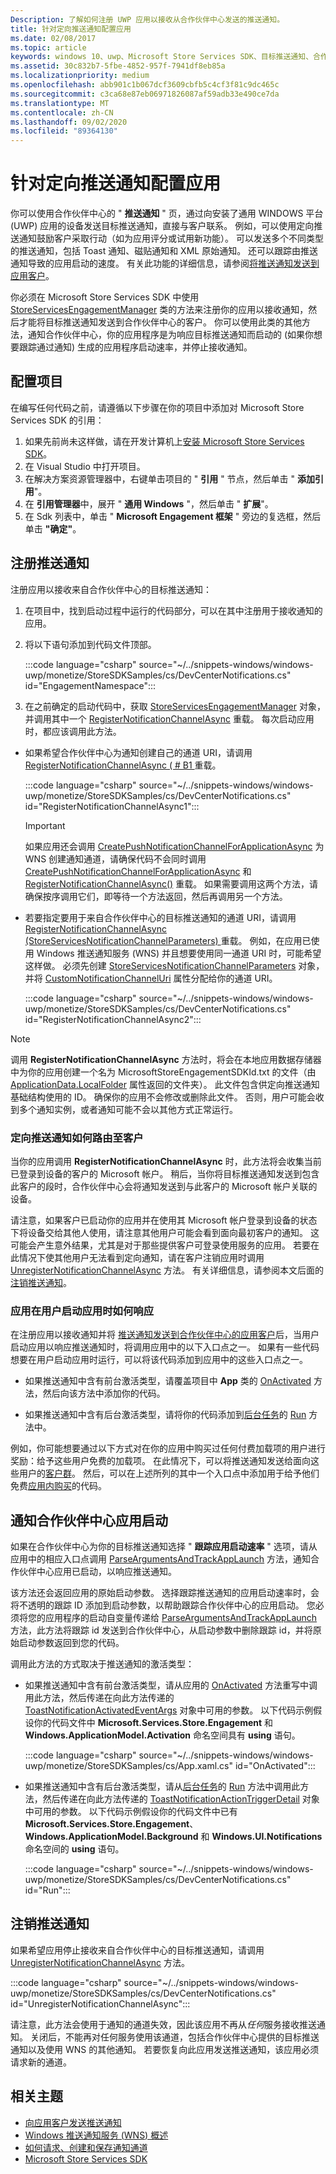 ```yaml
---
Description: 了解如何注册 UWP 应用以接收从合作伙伴中心发送的推送通知。
title: 针对定向推送通知配置应用
ms.date: 02/08/2017
ms.topic: article
keywords: windows 10、uwp、Microsoft Store Services SDK、目标推送通知、合作伙伴中心
ms.assetid: 30c832b7-5fbe-4852-957f-7941df8eb85a
ms.localizationpriority: medium
ms.openlocfilehash: abb901c1b067dcf3609cbfb5c4cf3f81c9dc465c
ms.sourcegitcommit: c3ca68e87eb06971826087af59adb33e490ce7da
ms.translationtype: MT
ms.contentlocale: zh-CN
ms.lasthandoff: 09/02/2020
ms.locfileid: "89364130"
---
```

# <a name="configure-your-app-for-targeted-push-notifications"></a>针对定向推送通知配置应用

你可以使用合作伙伴中心的 " **推送通知** " 页，通过向安装了通用 WINDOWS 平台 (UWP) 应用的设备发送目标推送通知，直接与客户联系。 例如，可以使用定向推送通知鼓励客户采取行动（如为应用评分或试用新功能）。 可以发送多个不同类型的推送通知，包括 Toast 通知、磁贴通知和 XML 原始通知。 还可以跟踪由推送通知导致的应用启动的速度。 有关此功能的详细信息，请参阅[将推送通知发送到应用客户](../publish/send-push-notifications-to-your-apps-customers.md)。

你必须在 Microsoft Store Services SDK 中使用 [StoreServicesEngagementManager](/uwp/api/microsoft.services.store.engagement.storeservicesengagementmanager) 类的方法来注册你的应用以接收通知，然后才能将目标推送通知发送到合作伙伴中心的客户。 你可以使用此类的其他方法，通知合作伙伴中心，你的应用程序是为响应目标推送通知而启动的 (如果你想要跟踪通过通知) 生成的应用程序启动速率，并停止接收通知。

## <a name="configure-your-project"></a>配置项目

在编写任何代码之前，请遵循以下步骤在你的项目中添加对 Microsoft Store Services SDK 的引用：

1. 如果先前尚未这样做，请在开发计算机上[安装 Microsoft Store Services SDK](microsoft-store-services-sdk.md#install-the-sdk)。 
2. 在 Visual Studio 中打开项目。
3. 在解决方案资源管理器中，右键单击项目的 " **引用** " 节点，然后单击 " **添加引用**"。
4. 在 **引用管理器**中，展开 " **通用 Windows** "，然后单击 " **扩展**"。
5. 在 Sdk 列表中，单击 " **Microsoft Engagement 框架** " 旁边的复选框，然后单击 **"确定"**。

## <a name="register-for-push-notifications"></a>注册推送通知

注册应用以接收来自合作伙伴中心的目标推送通知：

1. 在项目中，找到启动过程中运行的代码部分，可以在其中注册用于接收通知的应用。
2. 将以下语句添加到代码文件顶部。

    :::code language="csharp" source="~/../snippets-windows/windows-uwp/monetize/StoreSDKSamples/cs/DevCenterNotifications.cs" id="EngagementNamespace":::

3. 在之前确定的启动代码中，获取 [StoreServicesEngagementManager](/uwp/api/microsoft.services.store.engagement.storeservicesengagementmanager) 对象，并调用其中一个 [RegisterNotificationChannelAsync](/uwp/api/microsoft.services.store.engagement.storeservicesengagementmanager.registernotificationchannelasync) 重载。 每次启动应用时，都应该调用此方法。

  * 如果希望合作伙伴中心为通知创建自己的通道 URI，请调用 [RegisterNotificationChannelAsync ( # B1 ](/uwp/api/microsoft.services.store.engagement.storeservicesengagementmanager.registernotificationchannelasync) 重载。

      :::code language="csharp" source="~/../snippets-windows/windows-uwp/monetize/StoreSDKSamples/cs/DevCenterNotifications.cs" id="RegisterNotificationChannelAsync1":::
      > [!IMPORTANT]
      > 如果应用还会调用 [CreatePushNotificationChannelForApplicationAsync](/uwp/api/windows.networking.pushnotifications.pushnotificationchannelmanager.createpushnotificationchannelforapplicationasync) 为 WNS 创建通知通道，请确保代码不会同时调用 [CreatePushNotificationChannelForApplicationAsync](/uwp/api/windows.networking.pushnotifications.pushnotificationchannelmanager.createpushnotificationchannelforapplicationasync) 和 [RegisterNotificationChannelAsync()](/uwp/api/microsoft.services.store.engagement.storeservicesengagementmanager.registernotificationchannelasync) 重载。 如果需要调用这两个方法，请确保按序调用它们，即等待一个方法返回，然后再调用另一个方法。

  * 若要指定要用于来自合作伙伴中心的目标推送通知的通道 URI，请调用 [RegisterNotificationChannelAsync (StoreServicesNotificationChannelParameters) ](/uwp/api/microsoft.services.store.engagement.storeservicesengagementmanager.registernotificationchannelasync) 重载。 例如，在应用已使用 Windows 推送通知服务 (WNS) 并且想要使用同一通道 URI 时，可能希望这样做。 必须先创建 [StoreServicesNotificationChannelParameters](/uwp/api/microsoft.services.store.engagement.storeservicesnotificationchannelparameters) 对象，并将 [CustomNotificationChannelUri](/uwp/api/microsoft.services.store.engagement.storeservicesnotificationchannelparameters.customnotificationchanneluri) 属性分配给你的通道 URI。

      :::code language="csharp" source="~/../snippets-windows/windows-uwp/monetize/StoreSDKSamples/cs/DevCenterNotifications.cs" id="RegisterNotificationChannelAsync2":::

> [!NOTE]
> 调用 **RegisterNotificationChannelAsync** 方法时，将会在本地应用数据存储器中为你的应用创建一个名为 MicrosoftStoreEngagementSDKId.txt 的文件（由 [ApplicationData.LocalFolder](/uwp/api/Windows.Storage.ApplicationData.LocalFolder) 属性返回的文件夹）。 此文件包含供定向推送通知基础结构使用的 ID。 确保你的应用不会修改或删除此文件。 否则，用户可能会收到多个通知实例，或者通知可能不会以其他方式正常运行。

<span id="notification-customers" />

### <a name="how-targeted-push-notifications-are-routed-to-customers"></a>定向推送通知如何路由至客户

当你的应用调用 **RegisterNotificationChannelAsync** 时，此方法将会收集当前已登录到设备的客户的 Microsoft 帐户。 稍后，当你将目标推送通知发送到包含此客户的段时，合作伙伴中心会将通知发送到与此客户的 Microsoft 帐户关联的设备。

请注意，如果客户已启动你的应用并在使用其 Microsoft 帐户登录到设备的状态下将设备交给其他人使用，请注意其他用户可能会看到面向最初客户的通知。 这可能会产生意外结果，尤其是对于那些提供客户可登录使用服务的应用。 若要在此情况下使其他用户无法看到定向通知，请在客户注销应用时调用 [UnregisterNotificationChannelAsync](/uwp/api/microsoft.services.store.engagement.storeservicesengagementmanager.unregisternotificationchannelasync) 方法。 有关详细信息，请参阅本文后面的[注销推送通知](#unregister)。

### <a name="how-your-app-responds-when-the-user-launches-your-app"></a>应用在用户启动应用时如何响应

在注册应用以接收通知并将 [推送通知发送到合作伙伴中心的应用客户](../publish/send-push-notifications-to-your-apps-customers.md)后，当用户启动应用以响应推送通知时，将调用应用中的以下入口点之一。 如果有一些代码想要在用户启动应用时运行，可以将该代码添加到应用中的这些入口点之一。

  * 如果推送通知中含有前台激活类型，请覆盖项目中 **App** 类的 [OnActivated](/uwp/api/windows.ui.xaml.application.onactivated) 方法，然后向该方法中添加你的代码。

  * 如果推送通知中含有后台激活类型，请将你的代码添加到[后台任务](../launch-resume/support-your-app-with-background-tasks.md)的 [Run](/uwp/api/windows.applicationmodel.background.ibackgroundtask.run) 方法中。

例如，你可能想要通过以下方式对在你的应用中购买过任何付费加载项的用户进行奖励：给予这些用户免费的加载项。 在此情况下，可以将推送通知发送给面向这些用户的[客户群](../publish/create-customer-segments.md)。 然后，可以在上述所列的其中一个入口点中添加用于给予他们免费[应用内购买](in-app-purchases-and-trials.md)的代码。

## <a name="notify-partner-center-of-your-app-launch"></a>通知合作伙伴中心应用启动

如果在合作伙伴中心为你的目标推送通知选择 " **跟踪应用启动速率** " 选项，请从应用中的相应入口点调用 [ParseArgumentsAndTrackAppLaunch](/uwp/api/microsoft.services.store.engagement.storeservicesengagementmanager.parseargumentsandtrackapplaunch) 方法，通知合作伙伴中心应用已启动，以响应推送通知。

该方法还会返回应用的原始启动参数。 选择跟踪推送通知的应用启动速率时，会将不透明的跟踪 ID 添加到启动参数，以帮助跟踪合作伙伴中心的应用启动。 您必须将您的应用程序的启动自变量传递给 [ParseArgumentsAndTrackAppLaunch](/uwp/api/microsoft.services.store.engagement.storeservicesengagementmanager.parseargumentsandtrackapplaunch) 方法，此方法将跟踪 id 发送到合作伙伴中心，从启动参数中删除跟踪 id，并将原始启动参数返回到您的代码。

调用此方法的方式取决于推送通知的激活类型：

* 如果推送通知中含有前台激活类型，请从应用的 [OnActivated](/uwp/api/windows.ui.xaml.application.onactivated) 方法重写中调用此方法，然后传递在向此方法传递的 [ToastNotificationActivatedEventArgs](/uwp/api/Windows.ApplicationModel.Activation.ToastNotificationActivatedEventArgs) 对象中可用的参数。 以下代码示例假设你的代码文件中 **Microsoft.Services.Store.Engagement** 和 **Windows.ApplicationModel.Activation** 命名空间具有 **using** 语句。

  :::code language="csharp" source="~/../snippets-windows/windows-uwp/monetize/StoreSDKSamples/cs/App.xaml.cs" id="OnActivated":::

* 如果推送通知中含有后台激活类型，请从[后台任务](../launch-resume/support-your-app-with-background-tasks.md)的 [Run](/uwp/api/windows.applicationmodel.background.ibackgroundtask.run) 方法中调用此方法，然后传递在向此方法传递的 [ToastNotificationActionTriggerDetail](/uwp/api/Windows.UI.Notifications.ToastNotificationActionTriggerDetail) 对象中可用的参数。 以下代码示例假设你的代码文件中已有 **Microsoft.Services.Store.Engagement**、**Windows.ApplicationModel.Background** 和 **Windows.UI.Notifications** 命名空间的 **using** 语句。

  :::code language="csharp" source="~/../snippets-windows/windows-uwp/monetize/StoreSDKSamples/cs/DevCenterNotifications.cs" id="Run":::

<span id="unregister" />

## <a name="unregister-for-push-notifications"></a>注销推送通知

如果希望应用停止接收来自合作伙伴中心的目标推送通知，请调用 [UnregisterNotificationChannelAsync](/uwp/api/microsoft.services.store.engagement.storeservicesengagementmanager.unregisternotificationchannelasync) 方法。

:::code language="csharp" source="~/../snippets-windows/windows-uwp/monetize/StoreSDKSamples/cs/DevCenterNotifications.cs" id="UnregisterNotificationChannelAsync":::

请注意，此方法会使用于通知的通道失效，因此该应用不再从*任何*服务接收推送通知。 关闭后，不能再对任何服务使用该通道，包括合作伙伴中心提供的目标推送通知以及使用 WNS 的其他通知。 若要恢复向此应用发送推送通知，该应用必须请求新的通道。

## <a name="related-topics"></a>相关主题

* [向应用客户发送推送通知](../publish/send-push-notifications-to-your-apps-customers.md)
* [Windows 推送通知服务 (WNS) 概述](../design/shell/tiles-and-notifications/windows-push-notification-services--wns--overview.md)
* [如何请求、创建和保存通知通道](/previous-versions/windows/apps/hh868221(v=win.10))
* [Microsoft Store Services SDK](./microsoft-store-services-sdk.md)
